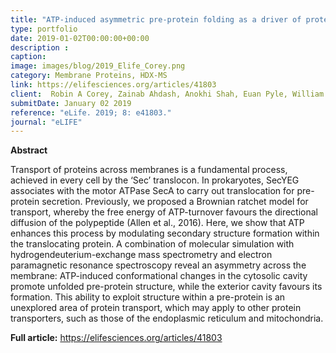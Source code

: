 ```yaml
---
title: "ATP-induced asymmetric pre-protein folding as a driver of protein translocation through the Sec machinery"
type: portfolio
date: 2019-01-02T00:00:00+00:00
description :
caption:
image: images/blog/2019_Elife_Corey.png
category: Membrane Proteins, HDX-MS
link: https://elifesciences.org/articles/41803
client:  Robin A Corey, Zainab Ahdash, Anokhi Shah, Euan Pyle, William J Allen, Tomas Fessl, Janet E Lovett, Argyris Politis, Ian Collinson
submitDate: January 02 2019
reference: "eLife. 2019; 8: e41803."
journal: "eLIFE"
---
```


**Abstract**

Transport of proteins across membranes is a fundamental process, achieved in every cell by the ‘Sec’ translocon. In prokaryotes, SecYEG associates with the motor ATPase SecA to carry out translocation for pre-protein secretion. Previously, we proposed a Brownian ratchet model for transport, whereby the free energy of ATP-turnover favours the directional diffusion of the polypeptide (Allen et al., 2016). Here, we show that ATP enhances this process by modulating secondary structure formation within the translocating protein. A combination of molecular simulation with hydrogendeuterium-exchange mass spectrometry and electron paramagnetic resonance spectroscopy reveal an asymmetry across the membrane: ATP-induced conformational changes in the cytosolic cavity promote unfolded pre-protein structure, while the exterior cavity favours its formation. This ability to exploit structure within a pre-protein is an unexplored area of protein transport, which may apply to other protein transporters, such as those of the endoplasmic reticulum and mitochondria.

**Full article:** https://elifesciences.org/articles/41803
